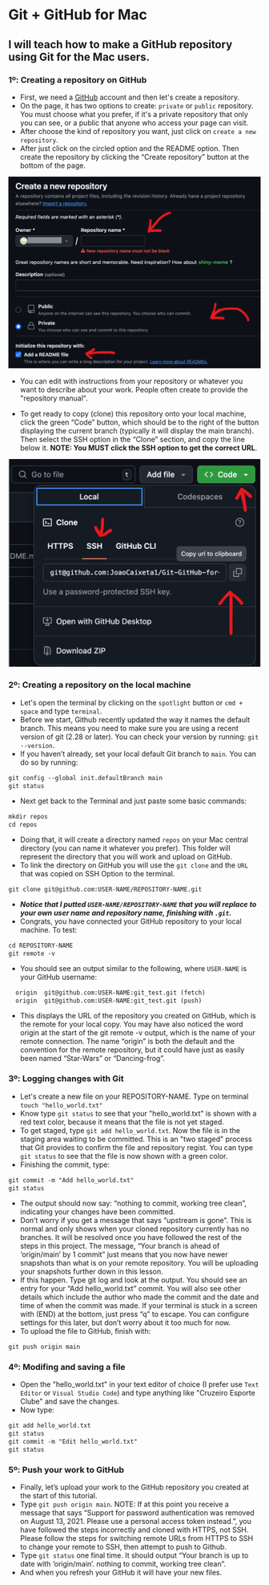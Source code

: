 # Git + GitHub for Mac

## I will teach how to make a GitHub repository using Git for the Mac users.

### 1º: Creating a repository on GitHub
* First, we need a [GitHub](https://github.com/) account and then let's create a repository.
* On the page, it has two options to create: `private` or `public` repository. You must choose what you prefer, if it's a private repository that only you can see, or a public that anyone who access your page can visit.
* After choose the kind of repository you want, just click on `create a new repository`.
* After just click on the circled option and the README option. Then create the repository by clicking the “Create repository” button at the bottom of the page.

![GitHub Repository](/images/repository.png)

* You can edit with instructions from your repository or whatever you want to describe about your work. People often create to provide the "repository manual".
  
* To get ready to copy (clone) this repository onto your local machine, click the green “Code” button, which should be to the right of the button displaying the current branch (typically it will display the main branch). Then select the SSH option in the “Clone” section, and copy the line below it. **NOTE: You MUST click the SSH option to get the correct URL**.

![Clone](/images/clone.jpg)

### 2º: Creating a repository on the local machine

* Let's open the terminal by clicking on the `spotlight` button or `cmd + space`  and type `terminal`.
* Before we start, Github recently updated the way it names the default branch. This means you need to make sure you are using a recent version of git (2.28 or later). You can check your version by running: `git --version`.
* If you haven’t already, set your local default Git branch to `main`. You can do so by running:
```
git config --global init.defaultBranch main
git status
```
* Next get back to the Terminal and just paste some basic commands:
```
mkdir repos
cd repos
```
* Doing that, it will create a directory named `repos` on your Mac central directory (you can name it whatever you prefer). This folder will represent the directory that you will work and upload on GitHub.
* To link the directory on GitHub you will use the `git clone` and the `URL` that was copied on SSH Option to the terminal.
```
git clone git@github.com:USER-NAME/REPOSITORY-NAME.git
```
* ***Notice that I putted `USER-NAME/REPOSITORY-NAME` that you will replace to your own user name and repository name, finishing with `.git`.***
* Congrats, you have connected your GitHub repository to your local machine. To test:
```
cd REPOSITORY-NAME
git remote -v
```
* You should see an output similar to the following, where `USER-NAME` is your GitHub username:
```
  origin  git@github.com:USER-NAME:git_test.git (fetch)
  origin  git@github.com:USER-NAME:git_test.git (push) 
```
* This displays the URL of the repository you created on GitHub, which is the remote for your local copy. You may have also noticed the word origin at the start of the git remote -v output, which is the name of your remote connection. The name “origin” is both the default and the convention for the remote repository, but it could have just as easily been named “Star-Wars” or “Dancing-frog”.

### 3º: Logging changes with Git

* Let's create a new file on your REPOSITORY-NAME. Type on terminal `touch "hello_world.txt"`
* Know type `git status` to see that your "hello_world.txt" is shown with a red text color, because it means that the file is not yet staged.
* To get staged, type `git add hello_world.txt`. Now the file is in the staging area waiting to be committed. This is an "two staged" process that Git provides to confirm the file and repository regist. You can type `git status` to see that the file is now shown with a green color.
* Finishing the commit, type:
```
git commit -m "Add hello_world.txt"
git status
```
* The output should now say: “nothing to commit, working tree clean”, indicating your changes have been committed.
* Don’t worry if you get a message that says “upstream is gone”. This is normal and only shows when your cloned repository currently has no branches. It will be resolved once you have followed the rest of the steps in this project. The message, “Your branch is ahead of ‘origin/main’ by 1 commit” just means that you now have newer snapshots than what is on your remote repository. You will be uploading your snapshots further down in this lesson.
* If this happen. Type git log and look at the output. You should see an entry for your “Add hello_world.txt” commit. You will also see other details which include the author who made the commit and the date and time of when the commit was made. If your terminal is stuck in a screen with (END) at the bottom, just press “q” to escape. You can configure settings for this later, but don’t worry about it too much for now.
* To upload the file to GitHub, finish with:
```
git push origin main
```

### 4º: Modifing and saving a file

* Open the "hello_world.txt" in your text editor of choice (I prefer use `Text Editor` or `Visual Studio Code`) and type anything like "Cruzeiro Esporte Clube" and save the changes.
* Now type:
```
git add hello_world.txt
git status
git commit -m "Edit hello_world.txt"
git status
```

### 5º: Push your work to GitHub

* Finally, let’s upload your work to the GitHub repository you created at the start of this tutorial.
* Type `git push origin main`. NOTE: If at this point you receive a message that says “Support for password authentication was removed on August 13, 2021. Please use a personal access token instead.”, you have followed the steps incorrectly and cloned with HTTPS, not SSH. Please follow the steps for switching remote URLs from HTTPS to SSH to change your remote to SSH, then attempt to push to Github.
* Type `git status` one final time. It should output “Your branch is up to date with ‘origin/main’. nothing to commit, working tree clean”.
* And when you refresh your GitHub it will have your new files.
